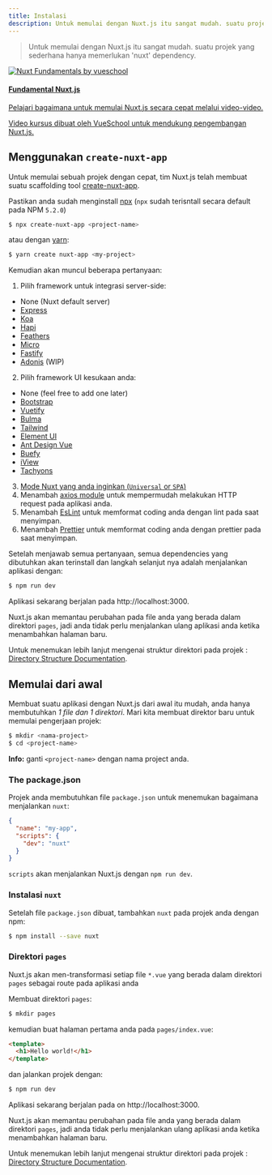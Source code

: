 ```yaml
---
title: Instalasi
description: Untuk memulai dengan Nuxt.js itu sangat mudah. suatu projek yang sederhana hanya memerlukan 'nuxt' dependency.
---
```


> Untuk memulai dengan Nuxt.js itu sangat mudah. suatu projek yang sederhana hanya memerlukan 'nuxt' dependency.

<div>
  <a href="https://vueschool.io/courses/nuxtjs-fundamentals/?friend=nuxt" target="_blank" class="Promote">
    <img src="/nuxt-fundamentals.png" srcset="/nuxt-fundamentals-2x.png 2x" alt="Nuxt Fundamentals by vueschool"/>
    <div class="Promote__Content">
      <h4 class="Promote__Content__Title">Fundamental Nuxt.js</h4>
      <p class="Promote__Content__Description">Pelajari bagaimana untuk memulai Nuxt.js secara cepat melalui video-video.</p>
      <p class="Promote__Content__Signature">Video kursus dibuat oleh VueSchool untuk mendukung pengembangan Nuxt.js.</p>
    </div>
  </a>
</div>

## Menggunakan `create-nuxt-app`

Untuk memulai sebuah projek dengan cepat, tim Nuxt.js telah membuat suatu scaffolding tool [create-nuxt-app](https://github.com/nuxt/create-nuxt-app).

Pastikan anda sudah menginstall [npx](https://www.npmjs.com/package/npx) (`npx` sudah terisntall secara default pada NPM `5.2.0`)

```bash
$ npx create-nuxt-app <project-name>
```

atau dengan [yarn](https://yarnpkg.com/en/):

```bash
$ yarn create nuxt-app <my-project>
```

Kemudian akan muncul beberapa pertanyaan:

1. Pilih framework untuk integrasi server-side:
  - None (Nuxt default server)
  - [Express](https://github.com/expressjs/express)
  - [Koa](https://github.com/koajs/koa)
  - [Hapi](https://github.com/hapijs/hapi)
  - [Feathers](https://github.com/feathersjs/feathers)
  - [Micro](https://github.com/zeit/micro)
  - [Fastify](https://github.com/fastify/fastify)
  - [Adonis](https://github.com/adonisjs/adonis-framework) (WIP)

2. Pilih framework UI kesukaan anda:
  - None (feel free to add one later)
  - [Bootstrap](https://github.com/bootstrap-vue/bootstrap-vue)
  - [Vuetify](https://github.com/vuetifyjs/vuetify)
  - [Bulma](https://github.com/jgthms/bulma)
  - [Tailwind](https://github.com/tailwindcss/tailwindcss)
  - [Element UI](https://github.com/ElemeFE/element)
  - [Ant Design Vue](https://github.com/vueComponent/ant-design-vue)
  - [Buefy](https://buefy.github.io)
  - [iView](https://www.iviewui.com/)
  - [Tachyons](https://tachyons.io)

3. [Mode Nuxt yang anda inginkan (`Universal` or `SPA`)](https://nuxtjs.org/guide/release-notes#better-spa-experience)
4. Menambah [axios module](https://github.com/nuxt-community/axios-module) untuk mempermudah melakukan HTTP request pada aplikasi anda.
5. Menambah [EsLint](https://eslint.org/) untuk memformat coding anda dengan lint pada saat menyimpan.
6. Menambah [Prettier](https://prettier.io/) untuk memformat coding anda dengan prettier pada saat menyimpan.

Setelah menjawab semua pertanyaan, semua dependencies yang dibutuhkan akan terinstall dan langkah selanjut nya adalah menjalankan aplikasi dengan:

```bash
$ npm run dev
```

Aplikasi sekarang berjalan pada http://localhost:3000.

<div class="Alert">

Nuxt.js akan memantau perubahan pada file anda yang berada dalam direktori <code>pages</code>, jadi anda tidak perlu menjalankan ulang aplikasi anda ketika menambahkan halaman baru.

</div>

Untuk menemukan lebih lanjut mengenai struktur direktori pada projek : [Directory Structure Documentation](/guide/directory-structure).

## Memulai dari awal

Membuat suatu aplikasi dengan Nuxt.js dari awal itu mudah, anda hanya membutuhkan _1 file dan 1 direktori_. Mari kita membuat direktor baru untuk memulai pengerjaan projek:

```bash
$ mkdir <nama-project>
$ cd <project-name>
```

<div class="Alert Alert--nuxt-green">

<b>Info:</b> ganti <code>&lt;project-name&gt;</nom-du-projet></code> dengan nama project anda.

</div>

### The package.json

Projek anda membutuhkan file `package.json` untuk menemukan bagaimana menjalankan `nuxt`:

```json
{
  "name": "my-app",
  "scripts": {
    "dev": "nuxt"
  }
}
```

`scripts` akan menjalankan Nuxt.js dengan `npm run dev`.

### Instalasi `nuxt`

Setelah file `package.json` dibuat, tambahkan `nuxt` pada projek anda dengan npm:

```bash
$ npm install --save nuxt
```

### Direktori `pages`

Nuxt.js akan men-transformasi setiap file `*.vue` yang berada dalam direktori `pages` sebagai route pada aplikasi anda

Membuat direktori `pages`:

```bash
$ mkdir pages
```

kemudian buat halaman pertama anda pada `pages/index.vue`:

```html
<template>
  <h1>Hello world!</h1>
</template>
```

dan jalankan projek dengan:

```bash
$ npm run dev
```

Aplikasi sekarang berjalan pada on http://localhost:3000.

<div class="Alert">

Nuxt.js akan memantau perubahan pada file anda yang berada dalam direktori <code>pages</code>, jadi anda tidak perlu menjalankan ulang aplikasi anda ketika menambahkan halaman baru.

</div>

Untuk menemukan lebih lanjut mengenai struktur direktori pada projek : [Directory Structure Documentation](/guide/directory-structure).
